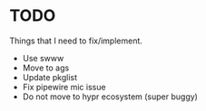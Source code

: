# TODO
Things that I need to fix/implement.

- Use swww
- Move to ags
- Update pkglist
- Fix pipewire mic issue
- Do not move to hypr ecosystem (super buggy)
